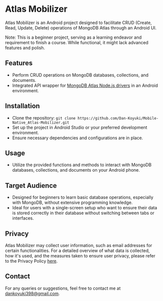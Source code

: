 # Atlas Mobilizer
Atlas Mobilizer is an Android project designed to facilitate CRUD (Create, Read, Update, Delete) operations of MongoDB Atlas through an Android UI.

Note: This is a beginner project, serving as a learning endeavor and requirement to finish a course. While functional, it might lack advanced features and polish.

## Features
- Perform CRUD operations on MongoDB databases, collections, and documents.
- Integrated API wrapper for [MongoDB Atlas Node.js drivers](https://github.com/Dan-Koyuki/Web-Nodejs_Mongo-API.git) in an Android environment.

## Installation
- Clone the repository: `git clone https://github.com/Dan-Koyuki/Mobile-Native_Atlas-Mobilizer.git`
- Set up the project in Android Studio or your preferred development environment.
- Ensure necessary dependencies and configurations are in place.

## Usage
- Utilize the provided functions and methods to interact with MongoDB databases, collections, and documents on your Android phone.

## Target Audience
- Designed for beginners to learn basic database operations, especially with MongoDB, without extensive programming knowledge.
- Ideal for users with a single-screen setup who want to ensure their data is stored correctly in their database without switching between tabs or interfaces.

## Privacy
Atlas Mobilizer may collect user information, such as email addresses for certain functionalities. For a detailed overview of what data is collected, how it's used, and the measures taken to ensure user privacy, please refer to the Privacy Policy [here](https://www.termsfeed.com/live/0fa27eff-b5db-4a52-954c-492602e6209e).

## Contact
For any queries or suggestions, feel free to contact me at [dankoyuki398@gmail.com](dankoyuki398@gmail.com).
